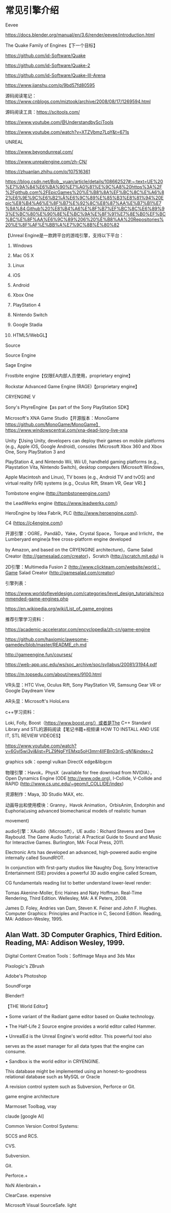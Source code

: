 # 常见引擎介绍
Eevee

https://docs.blender.org/manual/en/3.6/render/eevee/introduction.html

The Quake Family of Engines【下一个目标】

https://github.com/id-Software/Quake

https://github.com/id-Software/Quake-2

https://github.com/id-Software/Quake-III-Arena

https://www.jianshu.com/p/9bd57fd80595

源码阅读笔记：https://www.cnblogs.com/miztook/archive/2008/08/17/1269594.html

源码阅读工具：https://scitools.com/

https://www.youtube.com/@UnderstandbySciTools

https://www.youtube.com/watch?v=XTZVbmz7LpY&t=671s

UNREAL

https://www.beyondunreal.com/

https://www.unrealengine.com/zh-CN/

https://zhuanlan.zhihu.com/p/107516361

https://blog.csdn.net/Bob__yuan/article/details/108662527#:~:text=UE%20%E7%9A%84%E6%BA%90%E7%A0%81%E%9C%A8%20https%3A%2F%2Fgithub.com%2FEpicGames%20%È%B8%8A%EF%BC%8C%E%A6%82%E6%9E%9C%E6%B2%Ā%E6%9C%89%E%85%B3%E8%81%94%20Epic%E8%B4%A6%E%8F%B7%E%92%8C%E8%87%AA%E%B7%B1%E7%9A%84,Github%20%E8%B4%A6%E%8F%B7%EF%BC%8C%E6%89%93%E%BC%80%E%90%8E%È%BC%9A%E%8F%91%E7%8E%B0%EF%BC%8C%E%8F%AA%E6%9C%89%206%20%È%B8%AA%20Repositories%20%E%8F%AF%È%BB%A%E7%9C%8B%Ě%80%82

【Unreal Engine是一款跨平台的游戏引擎，支持以下平台：

1. Windows

2. Mac OS X

3. Linux

4. iOS

5. Android

6. Xbox One

7. PlayStation 4

8. Nintendo Switch

9. Google Stadia

10. HTML5/WebGL】

Source

Source Engine

Sage Engine

Frostbite engine【仅限EA内部人员使用，proprietary engine】

Rockstar Advanced Game Engine (RAGE)【proprietary engine】

CRYENGINE V

Sony's PhyreEngine【as part of the Sony PlayStation SDK】

Microsoft's XNA Game Studio【开源版本：MonoGame https://github.com/MonoGame/MonoGame】https://www.windowscentral.com/xna-dead-long-live-xna

Unity【Using Unity, developers can deploy their games on mobile platforms (e.g., Apple iOS, Google Android), consoles (Microsoft Xbox 360 and Xbox One, Sony PlayStation 3 and

PlayStation 4, and Nintendo Wii, Wii U), handheld gaming platforms (e.g., Playstation Vita, Nintendo Switch), desktop computers (Microsoft Windows,

Apple Macintosh and Linux), TV boxes (e.g., Android TV and tvOS) and virtual reality (VR) systems (e.g., Oculus Rift, Steam VR, Gear VR).】

Tombstone engine (http://tombstoneengine.com/)

the LeadWerks engine (https://www.leadwerks.com/)

HeroEngine by Idea Fabrik, PLC (http://www.heroengine.com/).

C4 (https://c4engine.com/)

开源引擎：OGRE，PandǎD，Yake，Crystal Space，Torque and Irrlicht，the Lumberyard engine(a free cross-platform engine developed

by Amazon, and based on the CRYENGINE architecture)，Game Salad Creator (http://gamesalad.com/creator)，Scratch (http://scratch.mit.edu) is

2D引擎：Multimedia Fusion 2 (http://www.clickteam.com/website/world；Game Salad Creator (http://gamesalad.com/creator)

引擎列表：

https://www.worldofleveldesign.com/categories/level_design_tutorials/recommended-game-engines.php

https://en.wikipedia.org/wiki/List_of_game_engines

推荐引擎学习资料：

https://academic-accelerator.com/encyclopedia/zh-cn/game-engine

https://github.com/haxiomic/awesome-gamedev/blob/master/README_ch.md

http://gameengine.fun/courses/

https://web-app.usc.edu/ws/soc_archive/soc/syllabus/20081/31944.pdf

https://m.topsedu.com/about/news/9100.html

VR头显：HTC Vive, Oculus Rift, Sony PlayStation VR, Samsung Gear VR or Google Daydream View

AR头显：Microsoft's HoloLens

c++学习资料：

Loki, Folly, Boost（https://www.boost.org/）或者是The C++ Standard Library and STL的源码阅读【笔记书籍+视频课 HOW TO INSTALL AND USE IT, STL REVIEW VIDEOES】

https://www.youtube.com/watch?v=6Gyl5wi3yì&list=PLZ9NgFYEMxp5oH3mrr4IlFBn03rjS-gN1&index=2


graphics sdk：opengl vulkan DirectX edge&libgcm

物理引擎：Havok，PhysX（available for free download from NVIDIA），Open Dynamics Engine (ODE http://www.ode.org), I-Collide, V-Collide and RAPID (http://www.cs.unc.edu/~geom/I_COLLIDE/index)

资源制作：Maya, 3D Studio MAX, etc.

动画导出和使用模块：Granny，Havok Animation，OrbisAnim, Endorphin and Euphoria(using advanced biomechanical models of realistic human

movement)

audio引擎：XAudió（Microsoft），UE audio：Richard Stevens and Dave Raybould. The Game Audio Tutorial: A Practical Guide to Sound and Music for Interactive Games. Burlington, MA: Focal Press, 2011.

Electronic Arts has developed an advanced, high-powered audio engine internally called SoundR!OT.

In conjunction with first-party studios like Naughty Dog, Sony Interactive Entertainment (SIE) provides a powerful 3D audio engine called Scream,

CG fundamentals reading list to better understand lower-level render:

Tomas Akenine-Moller, Eric Haines and Naty Hoffman. Real-Time Rendering, Third Edition. Wellesley, MA: A K Peters, 2008.

James D. Foley, Andries van Dam, Steven K. Feiner and John F. Hughes. Computer Graphics: Principles and Practice in C, Second Edition. Reading, MA: Addison-Wesley, 1995. 

Alan Watt. 3D Computer Graphics, Third Edition. Reading, MA: Addison Wesley, 1999.
---

Digital Content Creation Tools：SoftImage Maya and 3ds Max

Pixologic's ZBrush

Adobe's Photoshop

SoundForge

Blender!!

【THE World Editor】

• Some variant of the Radiant game editor based on Quake technology.

• The Half-Life 2 Source engine provides a world editor called Hammer.

• UnrealEd is the Unreal Engine's world editor. This powerful tool also

serves as the asset manager for all data types that the engine can consume.

• Sandbox is the world editor in CRYENGINE.

This database might be implemented using an honest-to-goodness relational database such as MySQL or Oracle

A revision control system such as Subversion, Perforce or Git.

game engine architecture

Marmoset Toolbag, vray

claude [google AI]

Common Version Control Systems:

SCCS and RCS.

CVS.

Subversion.

Git.

Perforce.+

NxN Alienbrain.+

ClearCase. expensive

Microsoft Visual SourceSafe. light